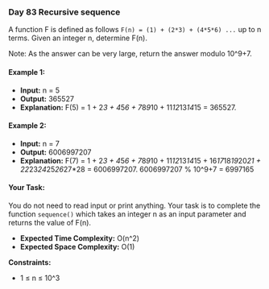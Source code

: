 ### Day 83 **Recursive sequence**

A function F is defined as follows `F(n) = (1) + (2*3) + (4*5*6) ...` up to n terms. Given an integer n, determine F(n).

Note: As the answer can be very large, return the answer modulo 10^9+7.

#### Example 1:

- **Input:** n = 5
- **Output:** 365527
- **Explanation:** 
  F(5) = 1 + 2*3 + 4*5*6 + 7*8*9*10 + 11*12*13*14*15 = 365527.

#### Example 2:

- **Input:** n = 7
- **Output:** 6006997207
- **Explanation:** 
  F(7) = 1 + 2*3 + 4*5*6 + 7*8*9*10 + 11*12*13*14*15 + 
  16*17*18*19*20*21 + 22*23*24*25*26*27*28 = 6006997207.
  6006997207 % 10^9+7 = 6997165

#### Your Task:
You do not need to read input or print anything. Your task is to complete the function `sequence()` which takes an integer n as an input parameter and returns the value of F(n).

- **Expected Time Complexity:** O(n^2)
- **Expected Space Complexity:** O(1)

**Constraints:**
- 1 ≤ n ≤ 10^3
